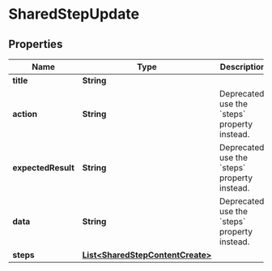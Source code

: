 

# SharedStepUpdate


## Properties

| Name | Type | Description | Notes |
|------------ | ------------- | ------------- | -------------|
|**title** | **String** |  |  |
|**action** | **String** | Deprecated, use the &#x60;steps&#x60; property instead. |  [optional] |
|**expectedResult** | **String** | Deprecated, use the &#x60;steps&#x60; property instead. |  [optional] |
|**data** | **String** | Deprecated, use the &#x60;steps&#x60; property instead. |  [optional] |
|**steps** | [**List&lt;SharedStepContentCreate&gt;**](SharedStepContentCreate.md) |  |  [optional] |



